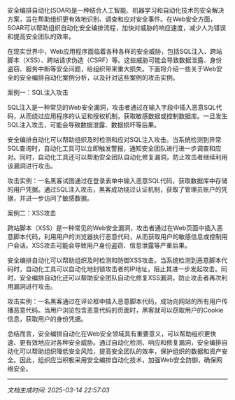 安全编排自动化(SOAR)是一种结合人工智能、机器学习和自动化技术的安全解决方案，旨在帮助组织更有效地识别、调查和应对安全事件。在Web安全方面，SOAR可以帮助组织自动化安全编排流程，加快对威胁的响应速度，减少人为错误和提高安全团队的效率。

在现实世界中，Web应用程序面临着各种各样的安全威胁，包括SQL注入、跨站脚本（XSS）、跨站请求伪造（CSRF）等。这些威胁可能会导致数据泄露、身份盗窃、服务中断等安全问题，给组织带来重大损失。下面将介绍一些关于Web安全的安全编排自动化案例分析，以及针对这些案例的攻击实例。

案例一：SQL注入攻击

SQL注入是一种常见的Web安全漏洞，攻击者通过在输入字段中插入恶意SQL代码，从而绕过应用程序的认证和授权机制，获取敏感数据或控制数据库。一旦发生SQL注入攻击，可能会导致数据泄露、数据损坏等后果。

安全编排自动化可以帮助组织及时检测和应对SQL注入攻击。当系统检测到异常SQL查询时，自动化工具可以立即触发警报，通知安全团队进行进一步调查和应对。同时，自动化工具还可以帮助安全团队自动化修复漏洞，防止攻击者继续利用该漏洞进行攻击。

攻击实例：一名黑客试图通过在登录表单中输入恶意SQL代码，获取数据库中存储的用户凭据。通过SQL注入攻击，黑客成功绕过认证机制，获取了管理员账户的凭据，并进一步访问了敏感数据。

案例二：XSS攻击

跨站脚本（XSS）是一种常见的Web安全漏洞，攻击者通过在Web页面中插入恶意脚本代码，利用用户的浏览器执行恶意代码，从而获取用户的敏感信息或控制用户会话。XSS攻击可能会导致用户身份盗窃、信息泄露等严重后果。

安全编排自动化可以帮助组织及时检测和防御XSS攻击。当系统检测到恶意脚本代码时，自动化工具可以自动化地封锁攻击者的IP地址，阻止其进一步发起攻击。同时，安全编排自动化还可以帮助安全团队自动化修复XSS漏洞，防止攻击者再次利用漏洞进行攻击。

攻击实例：一名黑客通过在评论框中插入恶意脚本代码，成功向网站的所有用户传播恶意代码。当用户浏览包含恶意代码的页面时，黑客就可以窃取用户的Cookie信息，获取用户的身份凭据。

总结而言，安全编排自动化在Web安全领域具有重要意义，可以帮助组织更快速、更有效地应对各种安全威胁。通过自动化检测、响应和修复漏洞，安全编排自动化可以帮助组织降低安全风险，提高安全团队的效率，保护组织的数据和资产安全。因此，组织应当积极采用安全编排自动化技术，加强Web安全防御，确保网络安全。

---

*文档生成时间: 2025-03-14 22:57:03*



